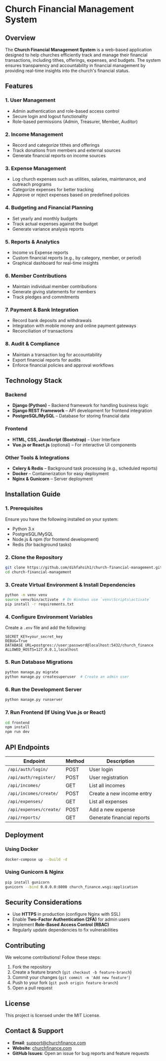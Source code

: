 # Church Financial Management System

## Overview
The **Church Financial Management System** is a web-based application designed to help churches efficiently track and manage their financial transactions, including tithes, offerings, expenses, and budgets. The system ensures transparency and accountability in financial management by providing real-time insights into the church's financial status.

## Features
### **1. User Management**
- Admin authentication and role-based access control
- Secure login and logout functionality
- Role-based permissions (Admin, Treasurer, Member, Auditor)

### **2. Income Management**
- Record and categorize tithes and offerings
- Track donations from members and external sources
- Generate financial reports on income sources

### **3. Expense Management**
- Log church expenses such as utilities, salaries, maintenance, and outreach programs
- Categorize expenses for better tracking
- Approve or reject expenses based on predefined policies

### **4. Budgeting and Financial Planning**
- Set yearly and monthly budgets
- Track actual expenses against the budget
- Generate variance analysis reports

### **5. Reports & Analytics**
- Income vs Expense reports
- Custom financial reports (e.g., by category, member, or period)
- Graphical dashboard for real-time insights

### **6. Member Contributions**
- Maintain individual member contributions
- Generate giving statements for members
- Track pledges and commitments

### **7. Payment & Bank Integration**
- Record bank deposits and withdrawals
- Integration with mobile money and online payment gateways
- Reconciliation of transactions

### **8. Audit & Compliance**
- Maintain a transaction log for accountability
- Export financial reports for audits
- Enforce financial policies and approval workflows

## Technology Stack
### **Backend**
- **Django (Python)** – Backend framework for handling business logic
- **Django REST Framework** – API development for frontend integration
- **PostgreSQL/MySQL** – Database for storing financial data

### **Frontend**
- **HTML, CSS, JavaScript (Bootstrap)** – User Interface
- **Vue.js or React.js** (optional) – For interactive UI components

### **Other Tools & Integrations**
- **Celery & Redis** – Background task processing (e.g., scheduled reports)
- **Docker** – Containerization for easy deployment
- **Nginx & Gunicorn** – Server deployment

## Installation Guide
### **1. Prerequisites**
Ensure you have the following installed on your system:
- Python 3.x
- PostgreSQL/MySQL
- Node.js & npm (for frontend development)
- Redis (for background tasks)

### **2. Clone the Repository**
```bash
git clone https://github.com/dihfahsih1/church-financial-management.git
cd church-financial-management
```

### **3. Create Virtual Environment & Install Dependencies**
```bash
python -m venv venv
source venv/bin/activate  # On Windows use `venv\Scripts\activate`
pip install -r requirements.txt
```

### **4. Configure Environment Variables**
Create a `.env` file and add the following:
```env
SECRET_KEY=your_secret_key
DEBUG=True
DATABASE_URL=postgres://user:password@localhost:5432/church_finance
ALLOWED_HOSTS=127.0.0.1,localhost
```

### **5. Run Database Migrations**
```bash
python manage.py migrate
python manage.py createsuperuser  # Create an admin user
```

### **6. Run the Development Server**
```bash
python manage.py runserver
```

### **7. Run Frontend (If Using Vue.js or React)**
```bash
cd frontend
npm install
npm run dev
```

## API Endpoints
| Endpoint | Method | Description |
|----------|--------|-------------|
| `/api/auth/login/` | POST | User login |
| `/api/auth/register/` | POST | User registration |
| `/api/incomes/` | GET | List all incomes |
| `/api/incomes/create/` | POST | Create a new income entry |
| `/api/expenses/` | GET | List all expenses |
| `/api/expenses/create/` | POST | Add a new expense |
| `/api/reports/` | GET | Generate financial reports |

## Deployment
### **Using Docker**
```bash
docker-compose up --build -d
```

### **Using Gunicorn & Nginx**
```bash
pip install gunicorn
gunicorn --bind 0.0.0.0:8000 church_finance.wsgi:application
```

## Security Considerations
- Use **HTTPS** in production (configure Nginx with SSL)
- Enable **Two-Factor Authentication (2FA)** for admin users
- Implement **Role-Based Access Control (RBAC)**
- Regularly update dependencies to fix vulnerabilities

## Contributing
We welcome contributions! Follow these steps:
1. Fork the repository
2. Create a feature branch (`git checkout -b feature-branch`)
3. Commit your changes (`git commit -m 'Add new feature'`)
4. Push to your fork (`git push origin feature-branch`)
5. Open a pull request

## License
This project is licensed under the MIT License.

## Contact & Support
- **Email**: support@churchfinance.com
- **Website**: [churchfinance.com](http://churchfinance.com)
- **GitHub Issues**: Open an issue for bug reports and feature requests
